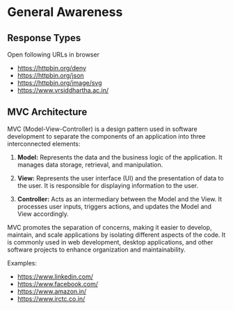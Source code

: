 # General Awareness

## Response Types

Open following URLs in browser

* https://httpbin.org/deny
* https://httpbin.org/json
* https://httpbin.org/image/svg
* https://www.vrsiddhartha.ac.in/

## MVC Architecture

MVC (Model-View-Controller) is a design pattern used in software development to separate the components of an application into three interconnected elements:

1. **Model:** Represents the data and the business logic of the application. It manages data storage, retrieval, and manipulation.

2. **View:** Represents the user interface (UI) and the presentation of data to the user. It is responsible for displaying information to the user.

3. **Controller:** Acts as an intermediary between the Model and the View. It processes user inputs, triggers actions, and updates the Model and View accordingly.

MVC promotes the separation of concerns, making it easier to develop, maintain, and scale applications by isolating different aspects of the code. It is commonly used in web development, desktop applications, and other software projects to enhance organization and maintainability.

Examples:

* https://www.linkedin.com/
* https://www.facebook.com/
* https://www.amazon.in/
* https://www.irctc.co.in/